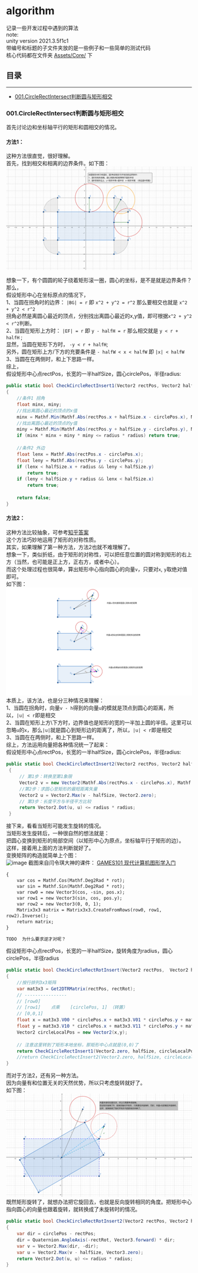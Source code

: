 # algorithm
记录一些开发过程中遇到的算法<br>
note:<br>
unity version 2021.3.5f1c1 <br>
带编号和标题的子文件夹放的是一些例子和一些简单的测试代码<br>
核心代码都在文件夹 [Assets/Core/](/Assets/Core/) 下<br>


## 目录 <br>
****
* [001.CircleRectIntersect判断圆与矩形相交](#001.CircleRectIntersect判断圆与矩形相交)


### 001.CircleRectIntersect判断圆与矩形相交
首先讨论边和坐标轴平行的矩形和圆相交的情况。
#### 方法1：<br>
这种方法很直觉，很好理解。<br>
首先，找到相交和相离的边界条件。如下图：<br>
![image](Assets/001CircleRectIntersect/CircleRectInsert.png)

想象一下，有个圆圆的轮子绕着矩形滚一圈，圆心的坐标，是不是就是边界条件？<br>
那么，<br>
假设矩形中心在坐标原点的情况下，<br>
1、当圆在拐角时的边界： `|BG| = r`  即  `x^2 + y^2 = r^2`  那么要相交也就是   `x^2 + y^2 < r^2` <br>
拐角必然是离圆心最近的顶点，分别找出离圆心最近的x,y值，即可根据`x^2 + y^2 < r^2`判断。 <br>
2、当圆在矩形上方时： `|EF| = r` 即  `y - halfH = r`  那么相交就是 `y < r + halfH` ;  <br>
显然，当圆在矩形下方时， `-y < r + halfH`; <br>
另外，圆在矩形上方/下方的充要条件是 `- halfW < x < halfW` 即  `|x| < halfW` <br>
3、当圆在在两侧时，和上下思路一样。<br>
综上，<br>
假设矩形中心点rectPos，长宽的一半halfSize，圆心circlePos，半径radius: <br>
```CS
public static bool CheckCircleRectInsert1(Vector2 rectPos, Vector2 halfSize, Vector2 circlePos, float radius)
{
    //条件1 拐角
    float minx, miny;
    //找出离圆心最近的顶点的x值
    minx = Mathf.Min(Mathf.Abs(rectPos.x + halfSize.x - circlePos.x), Mathf.Abs(rectPos.x - halfSize.x - circlePos.x));
    //找出离圆心最近的顶点的y值
    miny = Mathf.Min(Mathf.Abs(rectPos.y + halfSize.y - circlePos.y), Mathf.Abs(rectPos.y - halfSize.y - circlePos.y));
    if (minx * minx + miny * miny <= radius * radius) return true;

    //条件2 外边  
    float lenx = Mathf.Abs(rectPos.x - circlePos.x);
    float leny = Mathf.Abs(rectPos.y - circlePos.y);
    if (lenx < halfSize.x + radius && leny < halfSize.y)
        return true;
    if (leny < halfSize.y + radius && lenx < halfSize.x)
        return true;

    return false;
}
```
  
#### 方法2：<br>
这种方法比较抽象，可参考[知乎答案](https://www.zhihu.com/question/24251545) <br>
这个方法巧妙地运用了矩形的对称性质。<br>
其实，如果理解了第一种方法，方法2也就不难理解了。<br>
想象一下，类似折纸，由于矩形的对称性，可以把任意位置的圆对称到矩形的右上方（当然，也可能是正上方，正右方，或者中心）。<br>
而这个处理过程也很简单，算出矩形中心指向圆心的向量`v`，只要对`x`, `y`取绝对值即可。<br>
如下图：<br>
![image](Assets/001CircleRectIntersect/CircleRectInsert2.png)
本质上，该方法，也是分三种情况来理解：<br>
1、当圆在拐角时，向量`v - h`得到的向量`u`的模就是顶点到圆心的距离，所以，`|u| < r`即是相交 <br>
2、当圆在矩形上方\下方时，边界值也是矩形的宽的一半加上圆的半径。这里可以忽略`u`的`x`，那么`|u|`就是圆心到矩形边的距离了，所以，`|u| < r`即是相交 <br>
3、当圆在在两侧时，和上下思路一样。<br>
综上，方法运用向量把各种情况统一了起来：<br>
假设矩形中心点rectPos，长宽的一半halfSize，圆心circlePos，半径radius: <br>
```CS
public static bool CheckCircleRectInsert2(Vector2 rectPos, Vector2 halfSize, Vector2 circlePos, float radius)
 {
     // 第1步：转换至第1象限
     Vector2 v = new Vector2(Mathf.Abs(rectPos.x - circlePos.x), Mathf.Abs(rectPos.y - circlePos.y));
     //第2步：求圆心至矩形的最短距离矢量
     Vector2 u = Vector2.Max(v - halfSize, Vector2.zero);
     // 第3步：长度平方与半径平方比较
     return Vector2.Dot(u, u) <= radius * radius;
 }
```

接下来，看看当矩形可能发生旋转的情况。<br>
当矩形发生旋转后，一种很自然的想法就是：<br>
把圆心变换到矩形的局部空间（以矩形中心为原点，坐标轴平行于矩形的边）。<br>
这样，接着用上面的方法判断就好了。<br>
变换矩阵的构造就简单上个图：<br>
![image](Assets/001CircleRectIntersect/20220917164345.png)
截图来自闫令琪大神的课件：
[GAMES101 现代计算机图形学入门](https://www.bilibili.com/video/BV1X7411F744?p=3&spm_id_from=333.1007.top_right_bar_window_history.content.click&vd_source=9ac312e492d54319bc438327ffb04b0c)  <br>
```public static Matrix3x3 Get2DTRMatrix(Vector2 pos, float rot)
{
    var cos = Mathf.Cos(Mathf.Deg2Rad * rot);
    var sin = Mathf.Sin(Mathf.Deg2Rad * rot);
    var row0 = new Vector3(cos, -sin, pos.x);
    var row1 = new Vector3(sin, cos, pos.y);
    var row2 = new Vector3(0, 0, 1);
    Matrix3x3 matrix = Matrix3x3.CreateFromRows(row0, row1, row2).Inverse();
    return matrix;
}
```
`TODO  为什么要求逆才对呢？`<br>

假设矩形中心点rectPos，长宽的一半halfSize，旋转角度为radius，圆心circlePos，半径radius<br>
```CS
public static bool CheckCircleRectRotInsert(Vector2 rectPos,  Vector2 halfSize, float rectRot, Vector2 circlePos, float radius)
{
    //按行排列3x3矩阵
    var mat3x3 = Get2DTRMatrix(rectPos, rectRot);
    // ----------------
    // [row0]            
    // [row1]    点乘    [circlePos, 1] （转置）
    // [0,0,1]
    float x = mat3x3.V00 * circlePos.x + mat3x3.V01 * circlePos.y + mat3x3.V02;
    float y = mat3x3.V10 * circlePos.x + mat3x3.V11 * circlePos.y + mat3x3.V12;
    Vector2 circleLocalPos = new Vector2(x,y);

    // 注意这里转到了矩形本地坐标，那矩形中心点就是(0,0)了
    return CheckCircleRectInsert1(Vector2.zero, halfSize, circleLocalPos, radius);
    //return CheckCircleRectInsert2(Vector2.zero, halfSize, circleLocalPos, radius);
}
```
而对于方法2，还有另一种方法。<br>
因为向量有和位置无关的天然优势，所以只考虑旋转就好了。<br>
如下图：<br>
![image](Assets/001CircleRectIntersect/CircleRectInsertRot.png)
既然矩形旋转了，就想办法把它旋回去，也就是反向旋转相同的角度。把矩形中心指向圆心的向量也跟着旋转，就转换成了未旋转时的情况。<br>
```CS
public static bool CheckCircleRectRotInsert2(Vector2 rectPos, Vector2 halfSize, float rectRot, Vector2 circlePos, float radius)
{
    var dir = circlePos - rectPos;
    dir = Quaternion.AngleAxis(-rectRot, Vector3.forward) * dir;
    var v = Vector2.Max(dir, -dir);
    var u = Vector2.Max(v - halfSize, Vector3.zero);
    return Vector2.Dot(u, u) <= radius * radius;
}
```

